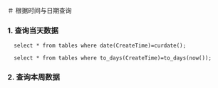 ＃ 根据时间与日期查询

### 1. 查询当天数据

```
  select * from tables where date(CreateTime)=curdate();
```

```
  select * from tables where to_days(CreateTime)=to_days(now());
```

### 2. 查询本周数据
